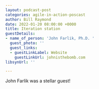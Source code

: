 ```yaml
---
layout: podcast-post
categories: agile-in-action-poscast
author: Bill Raymond
date: 2022-01-20 08:00:00 +0000
title: Iteration station
guestDetails:
- name_of_person: 'John Farlik, Ph.D. '
  guest_photo: ''
  guest_links:
  - guestLinkLabel: Website
    guestLinkUrl: johnisthebomb.com
libsynUrl: ''

---
```

John Farlik was a stellar guest! 